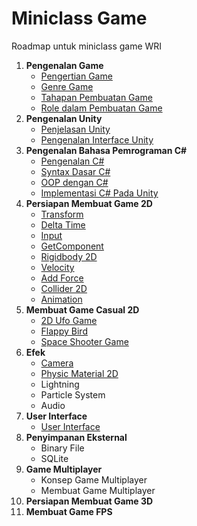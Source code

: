 # Miniclass Game

Roadmap untuk miniclass game WRI

1.  **Pengenalan Game**
    - [Pengertian Game](materi/topik1/pengertian-game.md)
    - [Genre Game](materi/topik1/genre-game.md)
    - [Tahapan Pembuatan Game](materi/topik1/tahapan-pembuatan-game.md)
    - [Role dalam Pembuatan Game](materi/topik1/job-role.md)
2.  **Pengenalan Unity**
    - [Penjelasan Unity](materi/topik2/penjelasan-unity.md)
    - [Pengenalan Interface Unity](materi/topik2/pengenalan-interface-unity.md)
3.  **Pengenalan Bahasa Pemrograman C#**
    - [Pengenalan C#](materi/topik3/pengenalan-cSharp.md)
    - [Syntax Dasar C#](materi/topik3/syntax-dasar-cSharp.md)
    - [OOP dengan C#](materi/topik3/oop-dengan-cSharp.md)
    - [Implementasi C# Pada Unity](materi/topik3/implementasi-cSharp-pada-unity.md)
4.  **Persiapan Membuat Game 2D**
    - [Transform](materi/topik4/transform.md)
    - [Delta Time](materi/topik4/delta-time.md)
    - [Input](materi/topik4/input.md)
    - [GetComponent](materi/topik4/getcomponent.md)
    - [Rigidbody 2D](materi/topik4/rigidbody2d.md)
    - [Velocity](materi/topik4/velocity.md)
    - [Add Force](materi/topik4/addForce.md)
    - [Collider 2D](materi/topik4/collider2d.md)
    - [Animation](materi/topik4/animation.md)
5.  **Membuat Game Casual 2D**
    - [2D Ufo Game](https://unity3d.com/learn/tutorials/s/2d-ufo-tutorial)
    - [Flappy Bird](https://unity3d.com/learn/tutorials/topics/2d-game-creation/project-goals?playlist=17093)
    - [Space Shooter Game](http://www.lessmilk.com/tutorial/space-shooter-unity-1)
6.  **Efek**
    - [Camera](materi/topik6/camera.md)
    - [Physic Material 2D](materi/topik6/physic-material2d.md)
    - Lightning
    - Particle System
    - Audio
7.  **User Interface**
    - [User Interface](materi/topik7/user-interface.md)
8.  **Penyimpanan Eksternal**
    - Binary File
    - SQLite
9.  **Game Multiplayer**
    - Konsep Game Multiplayer
    - Membuat Game Multiplayer
10. **Persiapan Membuat Game 3D**
11. **Membuat Game FPS**
